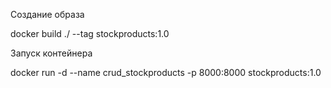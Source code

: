 Создание образа


docker build ./ --tag stockproducts:1.0


Запуск контейнера


docker run -d --name crud_stockproducts -p 8000:8000 stockproducts:1.0
